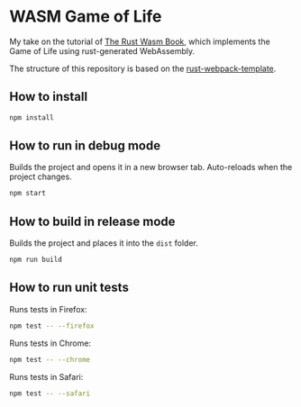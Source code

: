 # WASM Game of Life

My take on the tutorial of [The Rust Wasm Book][rustwasm-book], which
implements the Game of Life using rust-generated WebAssembly.

The structure of this repository is based on the
[rust-webpack-template][rust-webpack-template].

## How to install

```sh
npm install
```

## How to run in debug mode

Builds the project and opens it in a new browser tab. Auto-reloads
when the project changes.

```sh
npm start
```

## How to build in release mode

Builds the project and places it into the `dist` folder.

```sh
npm run build
```

## How to run unit tests

Runs tests in Firefox:

```sh
npm test -- --firefox
```

Runs tests in Chrome:

```sh
npm test -- --chrome
```

Runs tests in Safari:

```sh
npm test -- --safari
```


[rust-webpack-template]: https://github.com/rustwasm/rust-webpack-template
[rustwasm-book]: https://rustwasm.github.io/docs/book/
